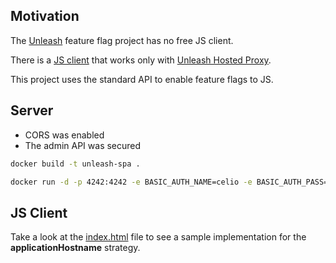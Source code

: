 ## Motivation

The [Unleash](https://github.com/Unleash/unleash) feature flag project has no free JS client.

There is a [JS client](https://github.com/unleash-hosted/unleash-proxy-client-js) that works only with [Unleash Hosted Proxy](https://www.unleash-hosted.com/articles/the-unleash-proxy).

This project uses the standard API to enable feature flags to JS.

## Server

- CORS was enabled
- The admin API was secured

```bash
docker build -t unleash-spa .
```

```bash
docker run -d -p 4242:4242 -e BASIC_AUTH_NAME=celio -e BASIC_AUTH_PASS=123 -e DATABASE_URL=postgres://user:pass@host:5432/unleash unleash-spa
```

## JS Client

Take a look at the [index.html](index.html) file to see a sample implementation for the **applicationHostname** strategy.
